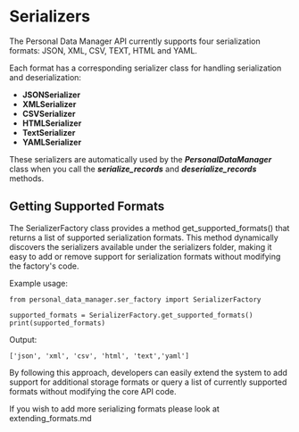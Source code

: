 # Serializers

The Personal Data Manager API currently supports four serialization formats: JSON, XML, CSV, TEXT, HTML and YAML. 

Each format has a corresponding serializer class for handling serialization and deserialization:

* **JSONSerializer** 
* **XMLSerializer** 
* **CSVSerializer** 
* **HTMLSerializer** 
* **TextSerializer** 
* **YAMLSerializer** 

These serializers are automatically used by the _**PersonalDataManager**_ class when you call the _**serialize_records**_ and **_deserialize_records_** methods.

## Getting Supported Formats

The SerializerFactory class provides a method get_supported_formats() that returns a list of supported serialization formats. This method dynamically discovers the serializers available under the serializers folder, making it easy to add or remove support for serialization formats without modifying the factory's code.

Example usage:
    
    from personal_data_manager.ser_factory import SerializerFactory
    
    supported_formats = SerializerFactory.get_supported_formats()
    print(supported_formats)

Output:

    ['json', 'xml', 'csv', 'html', 'text','yaml']

By following this approach, developers can easily extend the system to add support for additional storage formats or query a list of currently supported formats without modifying the core API code.

If you wish to add more serializing formats please look at extending_formats.md